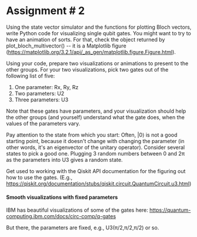 # Assignment # 2

Using the state vector simulator and the functions for plotting Bloch vectors, write Python code for visualizing single qubit gates. You might want to try to have an animation of sorts. For that, check the object returned by plot_bloch_multivector() -- it is a Matplotlib figure (https://matplotlib.org/3.2.1/api/_as_gen/matplotlib.figure.Figure.html).

Using your code, prepare two visualizations or animations to present to the other groups.  For your two visualizations, pick two gates out of the following list of five:

1. One parameter: Rx, Ry, Rz
1. Two parameters: U2
1. Three parameters: U3

Note that these gates have parameters, and your visualization should help the other groups (and yourself) understand what the gate does, when the values of the parameters vary.

Pay attention to the state from which you start: Often, |0⟩ is not a good starting point, because it doesn't change with changing the parameter (in other words, it's an eigenvector of the unitary operator). Consider several states to pick a good one. Plugging 3 random numbers between 0 and 2π as the parameters into U3 gives a random state.

Get used to working with the Qiskit API documentation for the figuring out how to use the gates. (E.g., https://qiskit.org/documentation/stubs/qiskit.circuit.QuantumCircuit.u3.html)

#### Smooth visualizations with fixed parameters

IBM has beautiful visualizations of some of the gates here:
https://quantum-computing.ibm.com/docs/circ-comp/q-gates

But there, the parameters are fixed, e.g., U3(π/2,π/2,π/2) or so.
